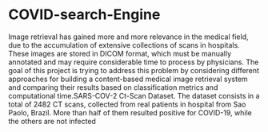 # COVID-search-Engine
Image retrieval has gained more and more relevance in the medical field, due to the accumulation of extensive collections of scans in hospitals. These images are stored in DICOM format, which must be manually annotated and may require considerable time to process by physicians.   The goal of this project is trying to address this problem by considering different approaches for building a content-based medical image retrieval system and comparing their results based on classification metrics and computational time.SARS-COV-2 Ct-Scan Dataset. The dataset consists in a total of 2482 CT scans, collected from real patients in hospital from Sao Paolo, Brazil. More than half of them resulted positive for COVID-19, while the others are not infected
